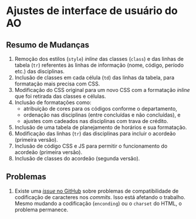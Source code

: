 # Ajustes de interface de usuário do AO

## Resumo de Mudanças

1. Remoção dos estilos (`style`) *inline* das classes (`class`) e das linhas de tabela (`tr`) referentes às linhas de informação (nome, código, período etc.) das disciplinas.
2. Inclusão de classes em cada célula (`td`) das linhas da tabela, para formatação mais precisa com CSS.
3. Modificação do CSS original para um novo CSS com a formatação  *inline* que foi retirada das classes e células.
4. Inclusão de formatações como:
    - atribuição de cores para os códigos conforme o departamento,
    - ordenação nas disciplinas (entre concluídas e não concluídas), e
    - ajustes com cadeados nas disciplinas com trava de crédito.
5. Inclusão de uma tabela de planejamento de horários e sua formatação.
6. Modificação das linhas (`tr`) das disciplinas para incluir o acordeão (primeira versão).
7. Inclusão de código CSS e JS para permitir o funcionamento do acordeão (primeira versão).
8. Inclusão de classes do acordeão (segunda versão).

## Problemas

1. Existe uma [*issue* no GitHub](https://github.com/desktop/desktop/issues/3923) sobre problemas de compatibilidade de codificação de caracteres nos *commits*. Isso está afetando o trabalho. Mesmo mudando a codificação (`enconding`) ou o `charset` do HTML, o problema permanece.
